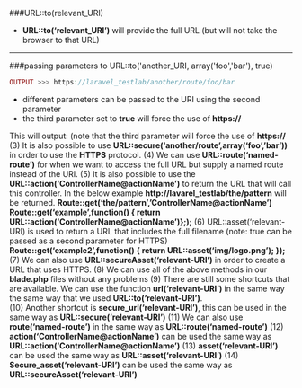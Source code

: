 ###URL::to(relevant_URI)
* **URL::to(‘relevant_URI’)** will provide the full URL (but will not take the browser to that URL)

___

###passing parameters to URL::to('another_URI, array('foo','bar'), true)

```php
OUTPUT >>> https://laravel_testlab/another/route/foo/bar
```
 
* different parameters can be passed to the URI using the second parameter
* the third parameter set to **true** will force the use of **https://**

This will output:   (note that the third parameter will force the use of **https://**
(3)	It is also possible to use **URL::secure(‘another/route’,array(‘foo’,’bar’))** in order to use the **HTTPS** protocol.
(4)	We can use **URL::route(‘named-route’)** for when we want to access the full URL but supply a named route instead of the URI.
(5)	It is also possible to use the **URL::action(‘ControllerName@actionName’)** to return the URL that will call this controller.  In the below example **http://lavarel_testlab/the/pattern** will be returned.
**Route::get(‘the/pattern’,’ControllerName@actionName’)
Route::get(‘example’,function()
{ return URL::action(‘ControllerName@actionName’)};);**
(6)	URL::asset(‘relevant-URI) is used to return a URL that includes the full filename (note: true can be passed as a second parameter for HTTPS)
**Route::get(‘example2’,function()
{ return URL::asset(‘img/logo.png’); });**
(7)	We can also use **URL::secureAsset(‘relevant-URI’)** in order to create a URL that uses HTTPS.
(8)	We can use all of the above methods in our **blade.php** files without any problems
(9)	There are still some shortcuts that are available.  We can use the function **url(‘relevant-URI’)** in the same way the same way that we used **URL::to(‘relevant-URI’)**.    
(10)	Another shortcut is **secure_url(‘relevant-URI’)**, this can be used in the same way as **URL::secure(‘relevant-URI’)**
(11)	We can also use **route(‘named-route’)** in the same way as **URL::route(‘named-route’)**
(12)	**action(‘ControllerName@actionName’)** can be used the same way as **URL::action(‘ControllerName@actionName’)**
(13)	**asset(‘relevant-URI’)** can be used the same way as **URL::asset(‘relevant-URI’)**
(14)	**Secure_asset(‘relevant-URI’)** can be used the same way as **URL::secureAsset(‘relevant-URI’)**
